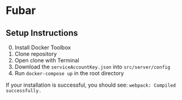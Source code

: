 # Fubar

## Setup Instructions
0. Install Docker Toolbox
1. Clone repository
2. Open clone with Terminal
3. Download the ```serviceAccountKey.json``` into ```src/server/config```
4. Run ```docker-compose up``` in the root directory

If your installation is successful, you should see:
```webpack: Compiled successfully.```


